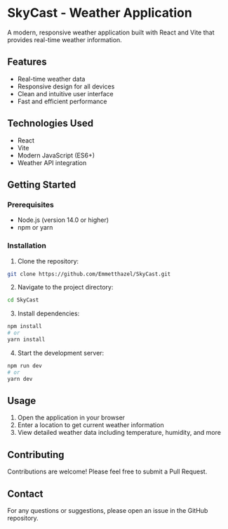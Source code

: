 # SkyCast - Weather Application

A modern, responsive weather application built with React and Vite that provides real-time weather information.

## Features

- Real-time weather data
- Responsive design for all devices
- Clean and intuitive user interface
- Fast and efficient performance

## Technologies Used

- React
- Vite
- Modern JavaScript (ES6+)
- Weather API integration

## Getting Started

### Prerequisites

- Node.js (version 14.0 or higher)
- npm or yarn

### Installation

1. Clone the repository:
```bash
git clone https://github.com/Emmetthazel/SkyCast.git
```

2. Navigate to the project directory:
```bash
cd SkyCast
```

3. Install dependencies:
```bash
npm install
# or
yarn install
```

4. Start the development server:
```bash
npm run dev
# or
yarn dev
```

## Usage

1. Open the application in your browser
2. Enter a location to get current weather information
3. View detailed weather data including temperature, humidity, and more

## Contributing

Contributions are welcome! Please feel free to submit a Pull Request.


## Contact

For any questions or suggestions, please open an issue in the GitHub repository.
